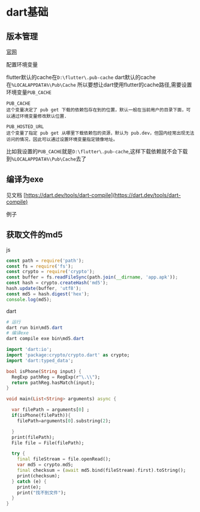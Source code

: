 # dart基础

## 版本管理

[官网](https://dart.dev/tools/pub/versioning)

配置环境变量

flutter默认的cache在`D:\flutter\.pub-cache`
dart默认的cache在`%LOCALAPPDATA%\Pub\Cache`
所以要想让dart使用flutter的cache路径,需要设置环境变量`PUB_CACHE`

```text
PUB_CACHE
这个变量决定了 pub get 下载的依赖包存在到的位置，默认一般在当前用户的目录下面，可以通过环境变量修改默认位置.

PUB_HOSTED_URL
这个变量了指定 pub get 从哪里下载依赖包的资源，默认为 pub.dev，但国内经常出现无法访问的情况，因此可以通过设置环境变量指定镜像地址。
```

比如我设置的`PUB_CACHE`就是`D:\flutter\.pub-cache`,这样下载依赖就不会下载到`%LOCALAPPDATA%\Pub\Cache`去了

## 编译为exe

见文档 [https://dart.dev/tools/dart-compile](https://dart.dev/tools/dart-compile)

例子

## 获取文件的md5

js

```js
const path = require('path');
const fs = require('fs');
const crypto = require('crypto');
const buffer = fs.readFileSync(path.join(__dirname, 'app.apk'));
const hash = crypto.createHash('md5');
hash.update(buffer, 'utf8');
const md5 = hash.digest('hex');
console.log(md5);
```

dart

```powershell
# 运行
dart run bin\md5.dart
# 编译exe
dart compile exe bin\md5.dart
```

```dart
import 'dart:io';
import 'package:crypto/crypto.dart' as crypto;
import 'dart:typed_data';

bool isPhone(String input) {
  RegExp pathReg = RegExp(r"\.\\");
  return pathReg.hasMatch(input);
}

void main(List<String> arguments) async {

  var filePath = arguments[0] ;
  if(isPhone(filePath)){
    filePath=arguments[0].substring(2);

  }
  print(filePath);
  File file = File(filePath);

  try {
    final fileStream = file.openRead();
    var md5 = crypto.md5;
    final checksum = (await md5.bind(fileStream).first).toString();
    print(checksum);
  } catch (e) {
    print(e);
    print("找不到文件");
  }
}

```
